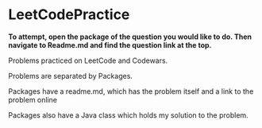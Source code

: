 # LeetCodePractice


**To attempt, open the package of the question you would like to do.
Then navigate to Readme.md and find the question link at the top.**


Problems practiced on LeetCode and Codewars. 

Problems are separated by Packages.

Packages have a readme.md, which has the problem itself and a link to the problem online

Packages also have a Java class which holds my solution to the problem.

